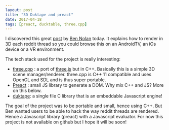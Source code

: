 ```yaml
---
layout: post
title: "3D Duktape and preact"
date: 2017-04-18
tags: [preact, ducktable, three.cpp]
---
```


I discovered this great [post](https://medium.com/@bnolan/translating-sites-into-3d-with-duktape-and-preact-1723ae7264dd) by [Ben Nolan](https://github.com/bnolan?tab=repositories) today. It explains how to render in 3D each reddit thread so you could browse this on an AndroidTV, an iOs device or a VR environment.

The tech stack used for the project is really interesting:

- [three.cpp](https://github.com/jdduke/three_cpp) : a port of [three.js](https://threejs.org/) but in C++. Basically this is a simple 3D scene manager/renderer. three.cpp is C++ 11 compatible and uses OpenGL and SDL and is thus super portable.
- [Preact](https://github.com/developit/preact) : small JS library to generate a DOM. Why mix C++ and JS? More on this below.
- [duktape](http://duktape.org/): a single file C library that is an embeddable Javascript engine!

The goal of the project was to be portable and small, hence using C++. But Ben wanted users to be able to hack the way reddit threads are rendered. Hence a Javascript library (preact) with a Javascript evaluator. For now this project is not available on github but I hope it will be soon!